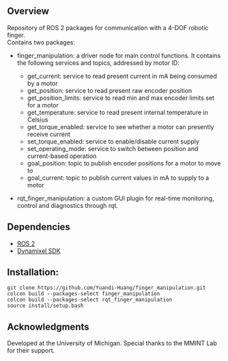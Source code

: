 ## Overview

Repository of ROS 2 packages for communication with a 4-DOF robotic finger.\
Contains two packages:
- finger_manipulation: a driver node for main control functions. It contains the following services and topics, addressed by motor ID:
	* get_current: service to read present current in mA being consumed by a motor
	* get_position: service to read present raw encoder position
	* get_position_limits: service to read min and max encoder limits set for a motor
	* get_temperature: service to read present internal temperature in Celsius
	* get_torque_enabled: service to see whether a motor can presently receive current
	* set_torque_enabled: service to enable/disable current supply
	* set_operating_mode: service to switch between position and current-based operation
	* goal_position: topic to publish encoder positions for a motor to move to
	* goal_current: topic to publish current values in mA to supply to a motor


- rqt_finger_manipulation: a custom GUI plugin for real-time monitoring, control and diagnostics through rqt.

## Dependencies
- [ROS 2](https://docs.ros.org/en/jazzy/Installation.html)
- [Dynamixel SDK](https://emanual.robotis.com/docs/en/software/dynamixel/dynamixel_sdk/download/)

## Installation:
```
git clone https://github.com/Yuandi-Huang/finger_manipulation.git
colcon build --packages-select finger_manipulation
colcon build --packages-select rqt_finger_manipulation
source install/setup.bash
```
## Acknowledgments
Developed at the University of Michigan. Special thanks to the MMINT Lab for their support.